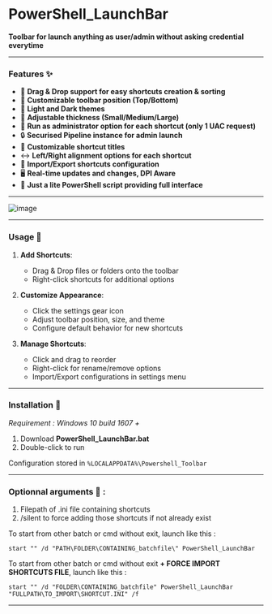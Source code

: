 # PowerShell_LaunchBar

**Toolbar for launch anything as user/admin without asking credential everytime**

--------------------

### Features ✨ 

- 🎯 **Drag & Drop support for easy shortcuts creation & sorting**
- 🔄 **Customizable toolbar position (Top/Bottom)**
- 🎨 **Light and Dark themes**
- 📏 **Adjustable thickness (Small/Medium/Large)**
- 🔑 **Run as administrator option for each shortcut (only 1 UAC request)**
- 🔒 **Securised Pipeline instance for admin launch**
- 📝 **Customizable shortcut titles**
- ↔️ **Left/Right alignment options for each shortcut**
- 💾 **Import/Export shortcuts configuration**
- 🖥️ **Real-time updates and changes, DPI Aware**
- 🚀 **Just a lite PowerShell script providing full interface**

--------------------

![image](https://github.com/user-attachments/assets/a80468f3-a77c-4b53-9ffc-5122dcc06efb)

--------------------

### Usage 📝

1. **Add Shortcuts**:
   - Drag & Drop files or folders onto the toolbar
   - Right-click shortcuts for additional options

2. **Customize Appearance**:
   - Click the settings gear icon
   - Adjust toolbar position, size, and theme
   - Configure default behavior for new shortcuts

3. **Manage Shortcuts**:
   - Click and drag to reorder
   - Right-click for rename/remove options
   - Import/Export configurations in settings menu

--------------------

### Installation 🔧

_Requirement : Windows 10 build 1607 +_

1. Download **PowerShell_LaunchBar.bat**
2. Double-click to run

Configuration stored in `%LOCALAPPDATA%\Powershell_Toolbar`

--------------------

### Optionnal arguments 💉 :

1) Filepath of .ini file containing shortcuts
2) /silent to force adding those shortcuts if not already exist
    
To start from other batch or cmd without exit, launch like this :  
```
start "" /d "PATH\FOLDER\CONTAINING_batchfile\" PowerShell_LaunchBar
```

To start from other batch or cmd without exit **+ FORCE IMPORT SHORTCUTS FILE**, launch like this :  
```
start "" /d "FOLDER\CONTAINING_batchfile" PowerShell_LaunchBar "FULLPATH\TO_IMPORT\SHORTCUT.INI" /f
```

--------------------
